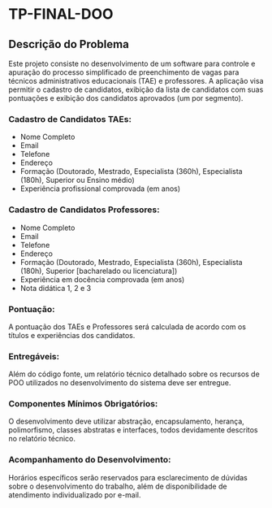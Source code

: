 # TP-FINAL-DOO

## Descrição do Problema  

Este projeto consiste no desenvolvimento de um software para controle e apuração do processo simplificado de preenchimento de vagas para técnicos administrativos educacionais (TAE) e professores. A aplicação visa permitir o cadastro de candidatos, exibição da lista de candidatos com suas pontuações e exibição dos candidatos aprovados (um por segmento). 

### Cadastro de Candidatos TAEs:
- Nome Completo
- Email
- Telefone
- Endereço
- Formação (Doutorado, Mestrado, Especialista (360h), Especialista (180h), Superior ou Ensino médio)
- Experiência profissional comprovada (em anos)

### Cadastro de Candidatos Professores:
- Nome Completo
- Email
- Telefone
- Endereço
- Formação (Doutorado, Mestrado, Especialista (360h), Especialista (180h), Superior [bacharelado ou licenciatura])
- Experiência em docência comprovada (em anos)
- Nota didática 1, 2 e 3

### Pontuação:
A pontuação dos TAEs e Professores será calculada de acordo com os títulos e experiências dos candidatos.

### Entregáveis:
Além do código fonte, um relatório técnico detalhado sobre os recursos de POO utilizados no desenvolvimento do sistema deve ser entregue. 

### Componentes Mínimos Obrigatórios:
O desenvolvimento deve utilizar abstração, encapsulamento, herança, polimorfismo, classes abstratas e interfaces, todos devidamente descritos no relatório técnico.

### Acompanhamento do Desenvolvimento:
Horários específicos serão reservados para esclarecimento de dúvidas sobre o desenvolvimento do trabalho, além de disponibilidade de atendimento individualizado por e-mail.
